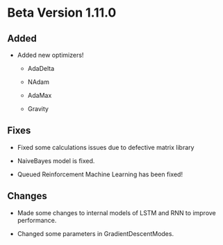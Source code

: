 # Beta Version 1.11.0

## Added

* Added new optimizers!
  
  * AdaDelta
    
  * NAdam
    
  * AdaMax

  * Gravity 

## Fixes

* Fixed some calculations issues due to defective matrix library

* NaiveBayes model is fixed.

* Queued Reinforcement Machine Learning has been fixed!

## Changes

* Made some changes to internal models of LSTM and RNN to improve performance.

* Changed some parameters in GradientDescentModes.
